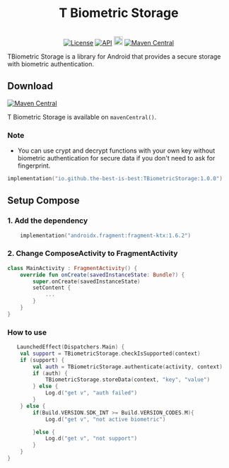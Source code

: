 <h1 align="center">T Biometric Storage</h1><br>

<div align="center">
<a href="https://opensource.org/licenses/Apache-2.0"><img alt="License" src="https://img.shields.io/badge/License-Apache%202.0-blue.svg"/></a>
<a href="https://android-arsenal.com/api?level=21" rel="nofollow"><img alt="API" src="https://camo.githubusercontent.com/0eda703da08220e08354f624a3fc0023f10416a302565c69c3759bf6e0800d40/68747470733a2f2f696d672e736869656c64732e696f2f62616467652f4150492d32312532422d627269676874677265656e2e7376673f7374796c653d666c6174" data-canonical-src="https://img.shields.io/badge/API-21%2B-brightgreen.svg?style=flat" style="max-width: 100%;"></a>
<a href="https://github.com/the-best-is-best/"><img alt="Profile" src="https://img.shields.io/badge/github-%23181717.svg?&style=for-the-badge&logo=github&logoColor=white" height="20"/></a>
<a href="https://central.sonatype.com/search?q=io.github.the-best-is-best&smo=true"><img alt="Maven Central" src="https://img.shields.io/maven-central/v/io.github.the-best-is-best/TBiometricStorage"/></a>
</div>

TBiometric Storage is a library for Android that provides a secure storage with biometric authentication.

## Download

[![Maven Central](https://img.shields.io/maven-central/v/io.github.the-best-is-best/TBiometricStorage)](https://central.sonatype.com/artifact/io.github.the-best-is-best/TBiometricStorage)

T Biometric Storage is available on `mavenCentral()`.

### Note

- You can use crypt and decrypt functions with your own key without biometric authentication for secure data if you don't need to ask for fingerprint.
```kotlin
implementation("io.github.the-best-is-best:TBiometricStorage:1.0.0")
```

## Setup Compose

### 1. Add the dependency

```kotlin
    implementation("androidx.fragment:fragment-ktx:1.6.2")
```

### 2. Change ComposeActivity to FragmentActivity

```kotlin
class MainActivity : FragmentActivity() {
    override fun onCreate(savedInstanceState: Bundle?) {
        super.onCreate(savedInstanceState)
        setContent {
            ...
        }
    }
}
```

### How to use

```kotlin
   LaunchedEffect(Dispatchers.Main) {
    val support = TBiometricStorage.checkIsSupported(context)
    if (support) {
        val auth = TBiometricStorage.authenticate(activity, context)
        if (auth) {
            TBiometricStorage.storeData(context, "key", "value")
        } else {
            Log.d("get v", "auth failed")
        }
    } else {
        if(Build.VERSION.SDK_INT >= Build.VERSION_CODES.M){
            Log.d("get v", "not active biometric")

        }else {
            Log.d("get v", "not support")
        }
    }
}
```